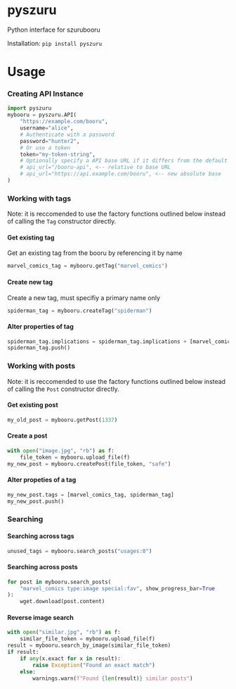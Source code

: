 # pyszuru
Python interface for szurubooru

Installation: `pip install pyszuru`

# Usage

### Creating API Instance
```python
import pyszuru
mybooru = pyszuru.API(
    "https://example.com/booru",
    username="alice",
    # Authenticate with a password
    password="hunter2",
    # Or use a token
    token="my-token-string",
    # Optionally specify a API base URL if it differs from the default configuration
    # api_url="/booru-api", <-- relative to base URL
    # api_url="https://api.example.com/booru", <-- new absolute base
)
```

### Working with tags
Note: it is reccomended to use the factory functions outlined below instead of calling the `Tag`
constructor directly.

#### Get existing tag
Get an existing tag from the booru by referencing it by name
```python
marvel_comics_tag = mybooru.getTag("marvel_comics")
```

#### Create new tag
Create a new tag, must specifiy a primary name only
```python
spiderman_tag = mybooru.createTag("spiderman")
```

#### Alter properties of tag
```python
spiderman_tag.implications = spiderman_tag.implications + [marvel_comics_tag]
spiderman_tag.push()
```

### Working with posts
Note: it is reccomended to use the factory functions outlined below instead of calling the `Post`
constructor directly.

#### Get existing post
```python
my_old_post = mybooru.getPost(1337)
```

#### Create a post
```python
with open("image.jpg", "rb") as f:
    file_token = mybooru.upload_file(f)
my_new_post = mybooru.createPost(file_token, "safe")
```

#### Alter propeties of a tag
```python
my_new_post.tags = [marvel_comics_tag, spiderman_tag]
my_new_post.push()
```

### Searching

#### Searching across tags
```python
unused_tags = mybooru.search_posts("usages:0")
```

#### Searching across posts
```python
for post in mybooru.search_posts(
    "marvel_comics type:image special:fav", show_progress_bar=True
):
    wget.download(post.content)
```

#### Reverse image search
```python
with open("similar.jpg", "rb") as f:
    similar_file_token = mybooru.upload_file(f)
result = mybooru.search_by_image(similar_file_token)
if result:
    if any(x.exact for x in result):
        raise Exception("Found an exact match")
    else:
        warnings.warn(f"Found {len(result)} similar posts")
```
